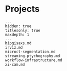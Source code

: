 # Projects

```{toctree}
---
hidden: true
titlesonly: true
maxdepth: 1
---
hipgisaxs.md
irviz.md
microct-segmentation.md
streaming-ptychography.md
workflow-infrastructure.md
xi-cam.md

```

